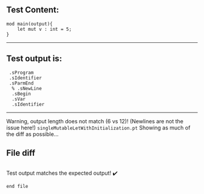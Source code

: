 
Test Content: 
-------------------------
```
mod main(output){
    let mut v : int = 5;
}
```
------------------------
Test output is: 
-------------------------
```
 .sProgram
 .sIdentifier
 .sParmEnd
  % .sNewLine
  .sBegin
  .sVar
  .sIdentifier

```
------------------------
Warning, output length does not match (6 vs 12)!  (Newlines are not the issue here!) `singleMutableLetWithInitialization.pt`
Showing as much of the diff as possible...

File diff
-------------------------
```diff

```
Test output matches the expected output! :heavy_check_mark:

```
end file
